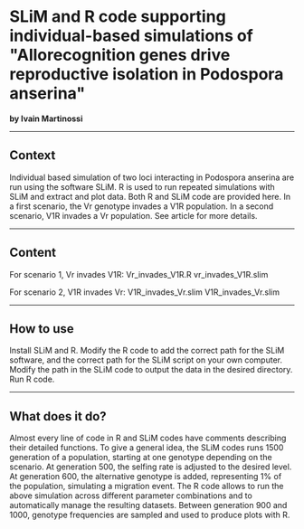# SLiM and R code supporting individual-based simulations of "Allorecognition genes drive reproductive isolation in Podospora anserina"

**by Ivain Martinossi**


-------------------------------------------------------------------------------
## Context
Individual based simulation of two loci interacting in Podospora anserina are run using the software SLiM.
R is used to run repeated simulations with SLiM and extract and plot data. Both R and SLiM code are provided here.
In a first scenario, the Vr genotype invades a V1R population. In a second scenario, V1R invades a Vr population.
See article for more details.

-------------------------------------------------------------------------------
## Content
For scenario 1, Vr invades V1R:
Vr_invades_V1R.R
vr_invades_V1R.slim

For scenario 2, V1R invades Vr:
V1R_invades_Vr.slim
V1R_invades_Vr.slim

-------------------------------------------------------------------------------
## How to use
Install SLiM and R. 
Modify the R code to add the correct path for the SLiM software, and the correct path for the SLiM script on your own computer.
Modify the path in the SLiM code to output the data in the desired directory.
Run R code.

-------------------------------------------------------------------------------
## What does it do?
Almost every line of code in R and SLiM codes have comments describing their detailed functions.
To give a general idea, the SLiM codes runs 1500 generation of a population, starting at one genotype depending on the scenario.
At generation 500, the selfing rate is adjusted to the desired level.
At generation 600, the alternative genotype is added, representing 1% of the population, simulating a migration event.
The R code allows to run the above simulation across different parameter combinations and to automatically manage the resulting datasets.
Between generation 900 and 1000, genotype frequencies are sampled and used to produce plots with R.